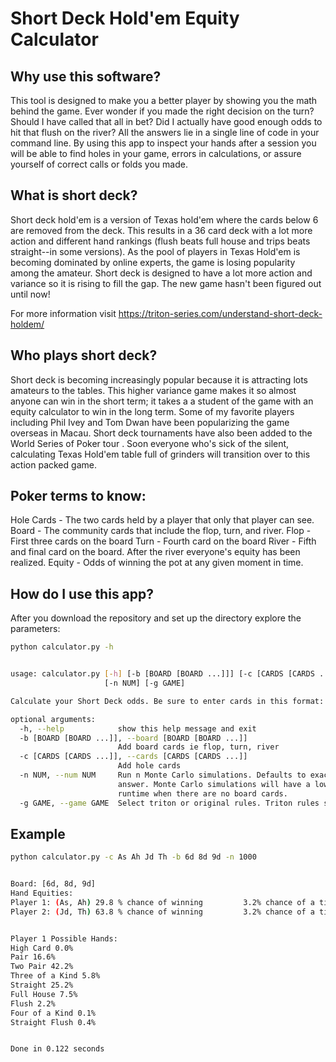 # Short Deck Hold'em Equity Calculator

## Why use this software?

This tool is designed to make you a better player by showing you the math behind the game. Ever wonder if you made the right decision on the turn? Should I have called that all in bet? Did I actually have good enough odds to hit that flush on the river? All the answers lie in a single line of code in your command line. By using this app to inspect your hands after a session you will be able to find holes in your game, errors in calculations, or assure yourself of correct calls or folds you made. 

## What is short deck?

Short deck hold'em is a version of Texas hold'em where the cards below 6 are removed from the deck. This results in a 36 card deck with a lot more action and different hand rankings (flush beats full house and trips beats straight--in some versions). As the pool of players in Texas Hold'em is becoming dominated by online experts, the game is losing popularity among the amateur. Short deck is designed to have a lot more action and variance so it is rising to fill the gap. The new game hasn't been figured out until now!

For more information visit <https://triton-series.com/understand-short-deck-holdem/>

## Who plays short deck?

Short deck is becoming increasingly popular because it is attracting lots amateurs to the tables. This higher variance game makes it so almost anyone can win in the short term; it takes a a student of the game with an equity calculator to win in the long term. Some of my favorite players including Phil Ivey and Tom Dwan have been popularizing the game overseas in Macau. Short deck tournaments have also been added to the World Series of Poker tour . Soon everyone who's sick of the silent, calculating Texas Hold'em table full of grinders will transition over to this action packed game.


## Poker terms to know:

  Hole Cards - The two cards held by a player that only that player can see.
  Board - The community cards that include the flop, turn, and river.
  Flop - First three cards on the board
  Turn - Fourth card on the board
  River - Fifth and final card on the board. After the river everyone's equity has been realized.
  Equity - Odds of winning the pot at any given moment in time.
  
## How do I use this app?

After you download the repository and set up the directory explore the parameters:


```sh
python calculator.py -h


usage: calculator.py [-h] [-b [BOARD [BOARD ...]]] [-c [CARDS [CARDS ...]]]
                     [-n NUM] [-g GAME]

Calculate your Short Deck odds. Be sure to enter cards in this format: As, Qc, Th, 2d

optional arguments:
  -h, --help            show this help message and exit
  -b [BOARD [BOARD ...]], --board [BOARD [BOARD ...]]
                        Add board cards ie flop, turn, river
  -c [CARDS [CARDS ...]], --cards [CARDS [CARDS ...]]
                        Add hole cards
  -n NUM, --num NUM     Run n Monte Carlo simulations. Defaults to exact
                        answer. Monte Carlo simulations will have a lower
                        runtime when there are no board cards.
  -g GAME, --game GAME  Select triton or original rules. Triton rules straight > three of a kind.
```

## Example

```sh
python calculator.py -c As Ah Jd Th -b 6d 8d 9d -n 1000


Board: [6d, 8d, 9d]
Hand Equities:
Player 1: (As, Ah) 29.8 % chance of winning         3.2% chance of a tie
Player 2: (Jd, Th) 63.8 % chance of winning         3.2% chance of a tie


Player 1 Possible Hands:
High Card 0.0%
Pair 16.6%
Two Pair 42.2%
Three of a Kind 5.8%
Straight 25.2%
Full House 7.5%
Flush 2.2%
Four of a Kind 0.1%
Straight Flush 0.4%


Done in 0.122 seconds
